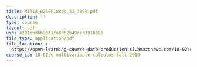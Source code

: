 ```yaml
---
title: MIT18_02SCF10Rec_21_300k.pdf
description: ''
type: course
layout: pdf
uid: 4291cbd6b93f1fa8952b49acd391b306
file_type: application/pdf
file_location: >-
  https://open-learning-course-data-production.s3.amazonaws.com/18-02sc-multivariable-calculus-fall-2010/4291cbd6b93f1fa8952b49acd391b306_MIT18_02SCF10Rec_21_300k.pdf
course_id: 18-02sc-multivariable-calculus-fall-2010
---
```

